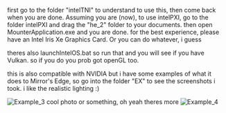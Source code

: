 first go to the folder "intelTNI" to understand to use this, then come back when you are done. Assuming you are (now), to use intelPXI, go to the folder intelPXI and drag the "he_2" folder to your documents. then open MounterApplication.exe and you are done. for the best experience, please have an Intel Iris Xe Graphics Card. Or you can do whatever, i guess

theres also launchIntelOS.bat so run that and you will see if you have Vulkan. so if you do you prob got openGL too.

this is also compatible with NVIDIA but i have some examples of what it does to Mirror's Edge, so go into the folder "EX" to see the screenshots i took.
i like the realistic lighting :)


![Example_3](https://github.com/user-attachments/assets/3e329782-82a6-4810-b4e9-9c4e5d439e5f)
cool photo or something, oh yeah theres more
![Example_4](https://github.com/user-attachments/assets/26bd54bf-3a24-4ff6-93a1-356b0a3740a0)
